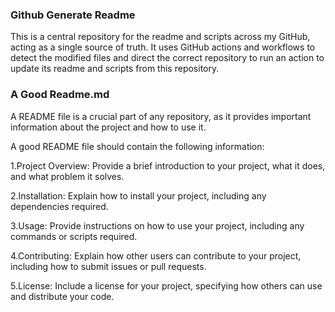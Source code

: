 ### Github Generate Readme

This is a central repository for the readme and scripts across my GitHub, acting as a single source of truth. It uses GitHub actions and workflows to detect the modified files and direct the correct repository to run an action to update its readme and scripts from this repository.

### A Good Readme.md
A README file is a crucial part of any repository, as it provides important information about the project and how to use it.

A good README file should contain the following information:

 1.Project Overview: Provide a brief introduction to your project, what it does, and what problem it solves.

 2.Installation: Explain how to install your project, including any dependencies required.

 3.Usage: Provide instructions on how to use your project, including any commands or scripts required.

 4.Contributing: Explain how other users can contribute to your project, including how to submit issues or pull requests.

 5.License: Include a license for your project, specifying how others can use and distribute your code.
